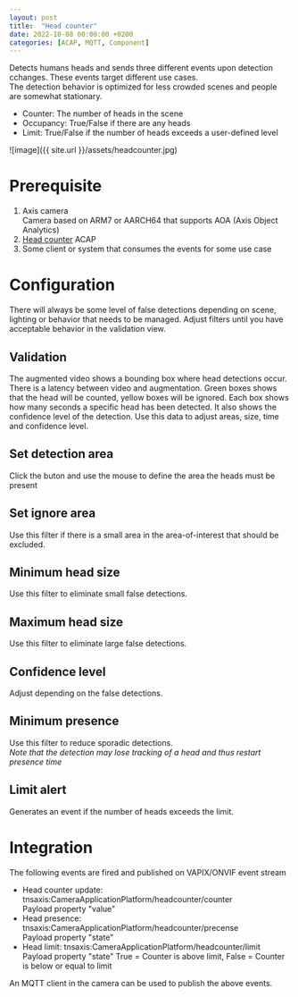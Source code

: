 ```yaml
---
layout: post
title:  "Head counter"
date: 2022-10-08 00:00:00 +0200
categories: [ACAP, MQTT, Component]
---
```


Detects humans heads and sends three different events upon detection cchanges.  These events target different use cases.  
The detection behavior is optimized for less crowded scenes and people are somewhat stationary.

* Counter:  The number of heads in the scene
* Occupancy: True/False if there are any heads
* Limit: True/False if the number of heads exceeds a user-defined level

![image]({{ site.url }}/assets/headcounter.jpg)

# Prerequisite
1. Axis camera  
Camera based on ARM7 or AARCH64 that supports AOA (Axis Object Analytics)
3. [Head counter](https://api.aintegration.team/acap/headcounter?source=pages) ACAP
4. Some client or system that consumes the events for some use case

# Configuration
There will always be some level of false detections depending on scene, lighting or behavior that needs to be managed.  Adjust filters until you have acceptable behavior in the validation view.

## Validation
The augmented video shows a bounding box where head detections occur.  There is a latency between video and augmentation.
Green boxes shows that the head will be counted, yellow boxes will be ignored. 
Each box shows how many seconds a specific head has been detected. It also shows the confidence level of the detection.
Use this data to adjust areas, size, time and confidence level.

## Set detection area
Click the buton and use the mouse to define the area the heads must be present

## Set ignore area
Use this filter if there is a small area in the area-of-interest that should be excluded.

## Minimum head size
Use this filter to eliminate small false detections.

## Maximum head size
Use this filter to eliminate large false detections.

## Confidence level
Adjust depending on the false detections.

## Minimum presence
Use this filter to reduce sporadic detections.  
_Note that the detection may lose tracking of a head and thus restart presence time_

## Limit alert
Generates an event if the number of heads exceeds the limit.  

# Integration
The following events are fired and published on VAPIX/ONVIF event stream
* Head counter update: tnsaxis:CameraApplicationPlatform/headcounter/counter  
Payload property "value"
* Head presence: tnsaxis:CameraApplicationPlatform/headcounter/precense  
Payload property "state"
* Head limit: tnsaxis:CameraApplicationPlatform/headcounter/limit  
Payload property "state" True = Counter is above limit, False = Counter is below or equal to limit  
  
An MQTT client in the camera can be used to publish the above events.

